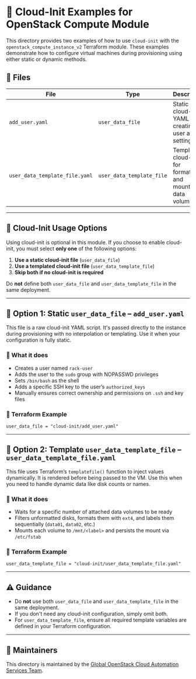 # 🧰 Cloud-Init Examples for OpenStack Compute Module

This directory provides two examples of how to use `cloud-init` with the `openstack_compute_instance_v2` Terraform module. These examples demonstrate how to configure virtual machines during provisioning using either static or dynamic methods.

## 📁 Files

| File                          | Type                     | Description                                                  |
|-------------------------------|--------------------------|--------------------------------------------------------------|
| `add_user.yaml`               | `user_data_file`         | Static cloud-init YAML for creating a user and setting SSH   |
| `user_data_template_file.yaml`| `user_data_template_file`| Templated cloud-init for formatting and mounting data volumes|

---

## 📝 Cloud-Init Usage Options

Using cloud-init is optional in this module. If you choose to enable cloud-init, you must select **only one** of the following options:

1. **Use a static cloud-init file** (`user_data_file`)
2. **Use a templated cloud-init file** (`user_data_template_file`)
3. **Skip both if no cloud-init is required**

Do **not** define both `user_data_file` and `user_data_template_file` in the same deployment.

---

## 🔹 Option 1: Static `user_data_file` – `add_user.yaml`

This file is a raw cloud-init YAML script. It's passed directly to the instance during provisioning with no interpolation or templating. Use it when your configuration is fully static.

### 🔧 What it does

- Creates a user named `rack-user`
- Adds the user to the `sudo` group with NOPASSWD privileges
- Sets `/bin/bash` as the shell
- Adds a specific SSH key to the user’s `authorized_keys`
- Manually ensures correct ownership and permissions on `.ssh` and key files

### 🧩 Terraform Example

```hcl
user_data_file = "cloud-init/add_user.yaml"
```

---

## 🔸 Option 2: Template `user_data_template_file` – `user_data_template_file.yaml`

This file uses Terraform’s `templatefile()` function to inject values dynamically. It is rendered before being passed to the VM. Use this when you need to handle dynamic data like disk counts or names.

### 🔧 What it does

- Waits for a specific number of attached data volumes to be ready
- Filters unformatted disks, formats them with `ext4`, and labels them sequentially (`data01`, `data02`, etc.)
- Mounts each volume to `/mnt/<label>` and persists the mount via `/etc/fstab`

### 🧩 Terraform Example

```hcl
user_data_template_file = "cloud-init/user_data_template_file.yaml"
```

---

## ⚠️ Guidance

- Do **not** use both `user_data_file` and `user_data_template_file` in the same deployment.
- If you don't need any cloud-init configuration, simply omit both.
- For `user_data_template_file`, ensure all required template variables are defined in your Terraform configuration.

---

## 👥 Maintainers

This directory is maintained by the [Global OpenStack Cloud Automation Services Team](https://github.com/global-openstack).
